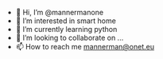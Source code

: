 - 👋 Hi, I’m @mannermanone
- 👀 I’m interested in smart home
- 🌱 I’m currently learning python
- 💞️ I’m looking to collaborate on ...
- 📫 How to reach me mannerman@onet.eu

<!---
mannermanone/mannermanone is a ✨ special ✨ repository because its `README.md` (this file) appears on your GitHub profile.
You can click the Preview link to take a look at your changes.
--->
